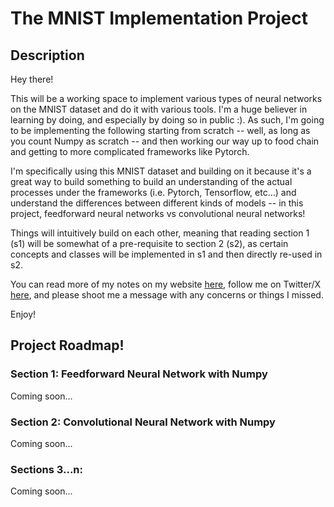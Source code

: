 # The MNIST Implementation Project

## Description

Hey there!

This will be a working space to implement various types of neural networks on the MNIST dataset and do it with various tools. I'm a huge believer in learning by doing, and especially by doing so in public :). As such, I'm going to be implementing the following starting from scratch -- well, as long as you count Numpy as scratch -- and then working our way up to food chain and getting to more complicated frameworks like Pytorch.

I'm specifically using this MNIST dataset and building on it because it's a great way to build something to build an understanding of the actual processes under the frameworks (i.e. Pytorch, Tensorflow, etc...) and understand the differences between different kinds of models -- in this project, feedforward neural networks vs convolutional neural networks!

Things will intuitively build on each other, meaning that reading section 1 (s1) will be somewhat of a pre-requisite to section 2 (s2), as certain concepts and classes will be implemented in s1 and then directly re-used in s2. 

You can read more of my notes on my website [here](https://www.mattkos.com), follow me on Twitter/X [here](https://x.com/mattkosze/), and please shoot me a message with any concerns or things I missed.

Enjoy!

## Project Roadmap!

### Section 1: Feedforward Neural Network with Numpy
Coming soon...

### Section 2: Convolutional Neural Network with Numpy
Coming soon...

### Sections 3...n:
Coming soon...